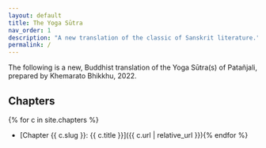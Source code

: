 ```yaml
---
layout: default
title: The Yoga Sūtra
nav_order: 1
description: "A new translation of the classic of Sanskrit literature."
permalink: /
---
```


The following is a new, Buddhist translation of the Yoga Sūtra(s) of Patañjali, prepared by Khemarato Bhikkhu, 2022.

## Chapters

{% for c in site.chapters %}
- [Chapter {{ c.slug }}: {{ c.title }}]({{ c.url | relative_url }}){% endfor %}
